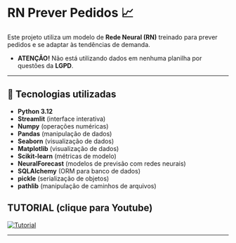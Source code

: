 # RN Prever Pedidos 📈

Este projeto utiliza um modelo de **Rede Neural (RN)** treinado para prever pedidos e se adaptar às tendências de demanda.

- **ATENÇÃO!** Não está utilizando dados em nenhuma planilha por questões da **LGPD**.
---

## 🚀 Tecnologias utilizadas

- **Python 3.12**
- **Streamlit** (interface interativa)
- **Numpy** (operações numéricas)
- **Pandas** (manipulação de dados)
- **Seaborn** (visualização de dados)
- **Matplotlib** (visualização de dados)
- **Scikit-learn** (métricas de modelo)
- **NeuralForecast** (modelos de previsão com redes neurais)
- **SQLAlchemy** (ORM para banco de dados)
- **pickle** (serialização de objetos)
- **pathlib** (manipulação de caminhos de arquivos)

## TUTORIAL (clique para Youtube)

[![Tutorial](https://img.youtube.com/vi/uqbsoOM39jA/maxresdefault.jpg)](https://www.youtube.com/watch?v=uqbsoOM39jA)

---
